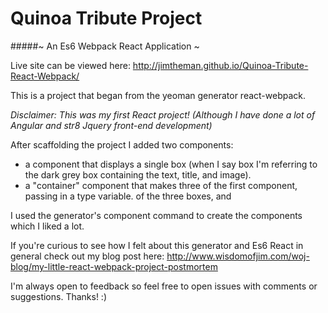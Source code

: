 # Quinoa Tribute Project
#####~ An Es6 Webpack React Application ~



Live site can be viewed here: http://jimtheman.github.io/Quinoa-Tribute-React-Webpack/


This is a project that began from the yeoman generator react-webpack.


*Disclaimer: This was my first React project!*
*(Although I have done a lot of Angular and str8 Jquery front-end development)*

After scaffolding the project I added two components:

- a component that displays a single box (when I say box I'm referring to the dark grey box containing the text, title, and image). 
- a "container" component that makes three of the first component, passing in a type variable. of the three boxes, and 


I used the generator's component command to create the components which I liked a lot.

If you're curious to see how I felt about this generator and Es6 React in general check out my blog post here: http://www.wisdomofjim.com/woj-blog/my-little-react-webpack-project-postmortem


I'm always open to feedback so feel free to open issues with comments or suggestions. Thanks! :)
